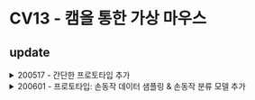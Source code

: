 # CV13 - 캠을 통한 가상 마우스

## update

<details>
<summary>200517 - 간단한 프로토타입 추가</summary>

* 간단한 프로토타입 추가
  * dependency: 
  
    `pip3 install opencv-python pyautogui mediapipe`
  * 실행: 
    
    `python3 prototype/test.py`

</details>

<details>
<summary>200601 - 프로토타입: 손동작 데이터 샘플링 & 손동작 분류 모델 추가</summary>

* 손동작 데이터 샘플링 코드
  * opencv, mediapipe를 이용해 손동작의 키포인트 데이터 샘플링
  * 손동작 분류 모델 학습 데이터로 이용
* 손동작 분류 모델 추가
  * 간단한 신경망을 통해 손동작 인식
  * 클릭, 우클릭 등의 마우스 동작을 손동작으로 표현하여 구현할 예정
</details>